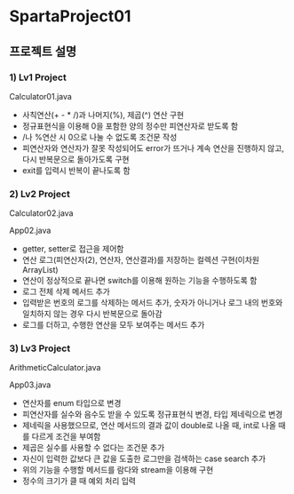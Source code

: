 # SpartaProject01

## 프로젝트 설명

### 1) Lv1 Project

Calculator01.java

+ 사칙연산(+ - * /)과 나머지(%), 제곱(^) 연산 구현
+ 정규표현식을 이용해 0을 포함한 양의 정수만 피연산자로 받도록 함
+ /나 %연산 시 0으로 나눌 수 없도록 조건문 작성
+ 피연산자와 연산자가 잘못 작성되어도 error가 뜨거나 계속 연산을 진행하지 않고, 다시 반복문으로 돌아가도록 구현
+ exit를 입력시 반복이 끝나도록 함

### 2) Lv2 Project

Calculator02.java

App02.java

+ getter, setter로 접근을 제어함
+ 연산 로그(피연산자(2), 연산자, 연산결과)를 저장하는 컬렉션 구현(이차원 ArrayList)
+ 연산이 정상적으로 끝나면 switch를 이용해 원하는 기능을 수행하도록 함
+ 로그 전체 삭제 메서드 추가
+ 입력받은 번호의 로그를 삭제하는 메서드 추가, 숫자가 아니거나 로그 내의 번호와 일치하지 않는 경우 다시 반복문으로 돌아감
+ 로그를 더하고, 수행한 연산을 모두 보여주는 메서드 추가

### 3) Lv3 Project

ArithmeticCalculator.java

App03.java

+ 연산자를 enum 타입으로 변경
+ 피연산자를 실수와 음수도 받을 수 있도록 정규표현식 변경, 타입 제네릭으로 변경
+ 제네릭을 사용했으므로, 연산 메서드의 결과 값이 double로 나올 때, int로 나올 때를 다르게 조건을 부여함
+ 제곱은 실수를 사용할 수 없다는 조건문 추가
+ 자신이 입력한 값보다 큰 값을 도출한 로그만을 검색하는 case search 추가
+ 위의 기능을 수행할 메서드를 람다와 stream을 이용해 구현
+ 정수의 크기가 클 때 예외 처리 입력


